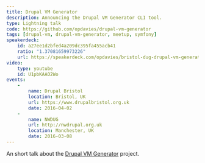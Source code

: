 ```yaml
---
title: Drupal VM Generator
description: Announcing the Drupal VM Generator CLI tool.
type: Lightning talk
code: https://github.com/opdavies/drupal-vm-generator
tags: [drupal-vm, drupal-vm-generator, meetup, symfony]
speakerdeck:
    id: a27ee1d2bfed4a209dc395fa455acb41
    ratio: "1.37081659973226"
    url: https://speakerdeck.com/opdavies/bristol-dug-drupal-vm-generator
video:
    type: youtube
    id: U1pbKAAO2Wo
events:
    -
        name: Drupal Bristol
        location: Bristol, UK
        url: https://www.drupalbristol.org.uk
        date: 2016-04-02
    -
        name: NWDUG
        url: http://nwdrupal.org.uk
        location: Manchester, UK
        date: 2016-03-08
---
```


An short talk about the [Drupal VM Generator][1] project.

[1]: https://github.com/opdavies/drupal-vm-generator
